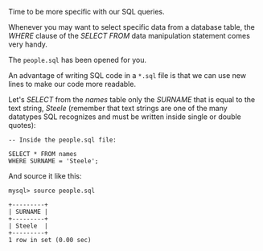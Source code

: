 Time to be more specific with our SQL queries. 

Whenever you may want to select specific data from a database table, the _WHERE_ clause of the _SELECT FROM_ data manipulation statement comes very handy.

The `people.sql` has been opened for you. 

An advantage of writing SQL code in a `*.sql` file is that we can use new lines to make our code more readable.

Let's _SELECT_ from the _names_ table only the _SURNAME_ that is equal to the text string, _Steele_ (remember that text strings are one of the many datatypes SQL recognizes and must be written inside single or double quotes):

```
-- Inside the people.sql file:

SELECT * FROM names 
WHERE SURNAME = 'Steele';
```

And source it like this: 

```
mysql> source people.sql

+---------+ 
| SURNAME |
+---------+
| Steele  |
+---------+
1 row in set (0.00 sec)
```